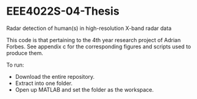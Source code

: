 # EEE4022S-04-Thesis
Radar detection of human(s) in high-resolution X-band radar data

This code is that pertaining to the 4th year research project of Adrian Forbes.
See appendix c for the corresponding figures and scripts used to produce them.


To run:
  - Download the entire repository.
  - Extract into one folder.
  - Open up MATLAB and set the folder as the workspace.
